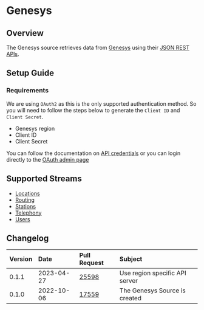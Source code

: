 # Genesys

## Overview

The Genesys source retrieves data from [Genesys](https://www.genesys.com/) using their
[JSON REST APIs](https://developer.genesys.cloud/devapps/api-explorer).

## Setup Guide

### Requirements

We are using `OAuth2` as this is the only supported authentication method. So you will need to
follow the steps below to generate the `Client ID` and `Client Secret`.

- Genesys region
- Client ID
- Client Secret

You can follow the documentation on
[API credentials](https://developer.genesys.cloud/authorization/platform-auth/use-client-credentials#obtain-an-access-token)
or you can login directly to the
[OAuth admin page](https://apps.mypurecloud.com/directory/#/admin/integrations/oauth)

## Supported Streams

- [Locations](https://developer.genesys.cloud/telephony/locations-apis)
- [Routing](https://developer.genesys.cloud/routing/routing/)
- [Stations](https://developer.genesys.cloud/telephony/stations-apis)
- [Telephony](hhttps://developer.genesys.cloud/telephony/telephony-apis)
- [Users](https://developer.genesys.cloud/useragentman/users/)

## Changelog

| Version | Date       | Pull Request                                             | Subject                        |
| :------ | :--------- | :------------------------------------------------------- | :----------------------------- |
| 0.1.1   | 2023-04-27 | [25598](https://github.com/airbytehq/airbyte/pull/25598) | Use region specific API server |
| 0.1.0   | 2022-10-06 | [17559](https://github.com/airbytehq/airbyte/pull/17559) | The Genesys Source is created  |
